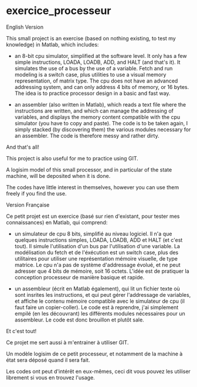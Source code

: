 # exercice_processeur
English Version

This small project is an exercise (based on nothing existing, to test my knowledge) in Matlab, which includes:

- an 8-bit cpu simulator, simplified at the software level. It only has a few simple instructions, LOADA, LOADB, ADD, and HALT (and that's it).
It simulates the use of a bus by the use of a variable. Fetch and run modeling is a switch case, plus utilities to use
a visual memory representation, of matrix type.
The cpu does not have an advanced addressing system, and can only address 4 bits of memory, or 16 bytes.
The idea is to practice processor design in a basic and fast way.

- an assembler (also written in Matlab), which reads a text file where the instructions are written, and which can manage the addressing of variables, and displays the memory content
compatible with the cpu simulator (you have to copy and paste). The code is to be taken again, I simply stacked (by discovering them) the various modules necessary for an assembler. The code is therefore messy and rather dirty.

And that's all!

This project is also useful for me to practice using GIT.

A logisim model of this small processor, and in particular of the state machine, will be deposited when it is done.

The codes have little interest in themselves, however you can use them freely if you find the use.


Version Française

Ce petit projet est un exercice (basé sur rien d'existant, pour tester mes connaissances) en Matlab, qui comprend:

- un simulateur de cpu 8 bits, simplifié au niveau logiciel. Il n'a que quelques instructions simples, LOADA, LOADB, ADD et HALT (et c'est tout). 
Il simule l'utilisation d'un bus par l'utilisation d'une variable. La modélisation du fetch et de l'éxécution est un switch case, plus des utilitaires pour utiliser
une représentation mémoire visuelle, de type matrice.
Le cpu n'a pas de système d'addressage évolué, et ne peut adresser que 4 bits de mémoire, soit 16 octets.
L'idée est de pratiquer la conception processeur de manière basique et rapide.

- un assembleur (écrit en Matlab également), qui lit un fichier texte où sont insrites les instructions, et qui peut gérer l'addressage de variables, et affiche le contenu mémoire
compatible avec le simulateur de cpu (il faut faire un copier-coller). Le code est à reprendre, j'ai simplement empilé (en les découvrant) les différents modules nécessaires pour un assembleur. Le code est donc brouillon et plutôt sale.

Et c'est tout!

Ce projet me sert aussi à m'entrainer à utiliser GIT.

Un modèle logisim de ce petit processeur, et notamment de la machine à état sera déposé quand il sera fait.

Les codes ont peut d'intérêt en eux-mêmes, ceci dit vous pouvez les utiliser librement si vous en trouvez l'usage.
